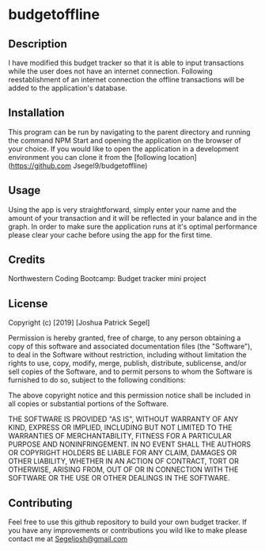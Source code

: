 # budgetoffline
## Description
I have modified this budget tracker so that it is able to input transactions while the user does not have an internet connection. Following reestablishment of an internet connection the offline transactions will be added to the application's database.

## Installation
This program can be run by navigating to the parent directory and running the command NPM Start and opening the application on the browser of your choice. If you would like to open the application in a development environment you can clone it from the [following location](https://github.com Jsegel9/budgetoffline)

## Usage
Using the app is very straightforward, simply enter your name and the amount of your transaction and it will be reflected in your balance and in the graph. In order to make sure the application runs at it's optimal performance please clear your cache before using the app for the first time.

## Credits
Northwestern Coding Bootcamp: Budget tracker mini project

## License
Copyright (c) [2019] [Joshua Patrick Segel]

Permission is hereby granted, free of charge, to any person obtaining a copy
of this software and associated documentation files (the "Software"), to deal
in the Software without restriction, including without limitation the rights
to use, copy, modify, merge, publish, distribute, sublicense, and/or sell
copies of the Software, and to permit persons to whom the Software is
furnished to do so, subject to the following conditions:

The above copyright notice and this permission notice shall be included in all
copies or substantial portions of the Software.

THE SOFTWARE IS PROVIDED "AS IS", WITHOUT WARRANTY OF ANY KIND, EXPRESS OR
IMPLIED, INCLUDING BUT NOT LIMITED TO THE WARRANTIES OF MERCHANTABILITY,
FITNESS FOR A PARTICULAR PURPOSE AND NONINFRINGEMENT. IN NO EVENT SHALL THE
AUTHORS OR COPYRIGHT HOLDERS BE LIABLE FOR ANY CLAIM, DAMAGES OR OTHER
LIABILITY, WHETHER IN AN ACTION OF CONTRACT, TORT OR OTHERWISE, ARISING FROM,
OUT OF OR IN CONNECTION WITH THE SOFTWARE OR THE USE OR OTHER DEALINGS IN THE
SOFTWARE.  

## Contributing
Feel free to use this github repository to build your own budget tracker. If you have any improvements or contributions you wild like to make please contact me at <Segeljosh@gmail.com>
